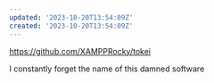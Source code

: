 ```yaml
---
updated: '2023-10-20T13:54:09Z'
created: '2023-10-20T13:54:09Z'
---
```

https://github.com/XAMPPRocky/tokei

I constantly forget the name of this damned software